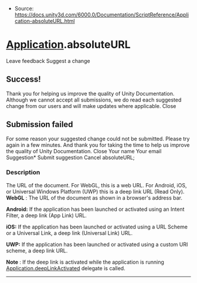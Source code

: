 * Source: https://docs.unity3d.com/6000.0/Documentation/ScriptReference/Application-absoluteURL.html

#  [Application](https://docs.unity3d.com/6000.0/Documentation/ScriptReference/Application.html).absoluteURL
Leave feedback
Suggest a change
## Success!
Thank you for helping us improve the quality of Unity Documentation. Although we cannot accept all submissions, we do read each suggested change from our users and will make updates where applicable.
Close
## Submission failed
For some reason your suggested change could not be submitted. Please <a>try again</a> in a few minutes. And thank you for taking the time to help us improve the quality of Unity Documentation.
Close
Your name Your email Suggestion* Submit suggestion
Cancel
absoluteURL; 
### Description
The URL of the document. For WebGL, this is a web URL. For Android, iOS, or Universal Windows Platform (UWP) this is a deep link URL (Read Only).
**WebGL** : The URL of the document as shown in a browser's address bar.  
  
**Android:** If the application has been launched or activated using an Intent Filter, a deep link (App Link) URL.  
  
**iOS:** If the application has been launched or activated using a URL Scheme or a Universal Link, a deep link (Universal Link) URL.  
  
**UWP:** If the application has been launched or activated using a custom URI scheme, a deep link URL.  
  
**Note** : If the deep link is activated while the application is running [Application.deepLinkActivated](https://docs.unity3d.com/6000.0/Documentation/ScriptReference/Application-deepLinkActivated.html) delegate is called.
* * *
